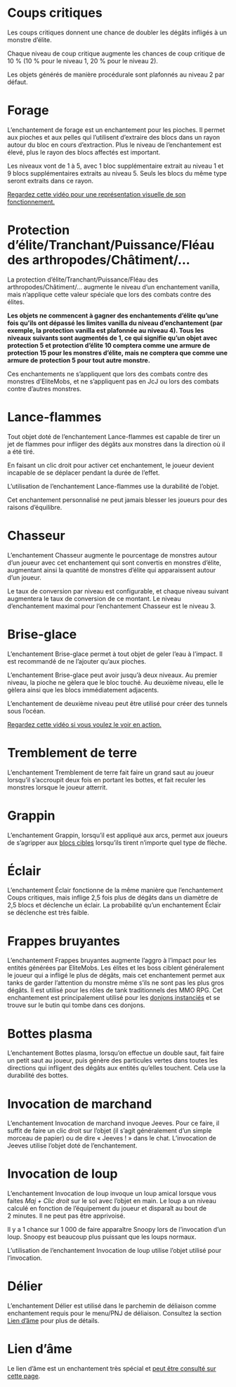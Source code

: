 # Coups critiques

Les coups critiques donnent une chance de doubler les dégâts infligés à un monstre d’élite.

Chaque niveau de coup critique augmente les chances de coup critique de 10 % (10 % pour le niveau 1, 20 % pour le niveau 2).

Les objets générés de manière procédurale sont plafonnés au niveau 2 par défaut.

# Forage

L’enchantement de forage est un enchantement pour les pioches. Il permet aux pioches et aux pelles qui l’utilisent d’extraire des blocs dans un rayon autour du bloc en cours d’extraction. Plus le niveau de l’enchantement est élevé, plus le rayon des blocs affectés est important.

Les niveaux vont de 1 à 5, avec 1 bloc supplémentaire extrait au niveau 1 et 9 blocs supplémentaires extraits au niveau 5. Seuls les blocs du même type seront extraits dans ce rayon.

[Regardez cette vidéo pour une représentation visuelle de son fonctionnement.](https://youtu.be/CM78o_-Aa0s)

# Protection d’élite/Tranchant/Puissance/Fléau des arthropodes/Châtiment/...

La protection d’élite/Tranchant/Puissance/Fléau des arthropodes/Châtiment/... augmente le niveau d’un enchantement vanilla, mais n’applique cette valeur spéciale que lors des combats contre des élites.

**Les objets ne commencent à gagner des enchantements d’élite qu’une fois qu’ils ont dépassé les limites vanilla du niveau d’enchantement (par exemple, la protection vanilla est plafonnée au niveau 4). Tous les niveaux suivants sont augmentés de 1, ce qui signifie qu’un objet avec protection 5 et protection d’élite 10 comptera comme une armure de protection 15 pour les monstres d’élite, mais ne comptera que comme une armure de protection 5 pour tout autre monstre.**

Ces enchantements ne s’appliquent que lors des combats contre des monstres d’EliteMobs, et ne s’appliquent pas en JcJ ou lors des combats contre d’autres monstres.

# Lance-flammes

Tout objet doté de l’enchantement Lance-flammes est capable de tirer un jet de flammes pour infliger des dégâts aux monstres dans la direction où il a été tiré.

En faisant un clic droit pour activer cet enchantement, le joueur devient incapable de se déplacer pendant la durée de l’effet.

L’utilisation de l’enchantement Lance-flammes use la durabilité de l’objet.

Cet enchantement personnalisé ne peut jamais blesser les joueurs pour des raisons d’équilibre.

# Chasseur

L’enchantement Chasseur augmente le pourcentage de monstres autour d’un joueur avec cet enchantement qui sont convertis en monstres d’élite, augmentant ainsi la quantité de monstres d’élite qui apparaissent autour d’un joueur.

Le taux de conversion par niveau est configurable, et chaque niveau suivant augmentera le taux de conversion de ce montant. Le niveau d’enchantement maximal pour l’enchantement Chasseur est le niveau 3.

# Brise-glace

L’enchantement Brise-glace permet à tout objet de geler l’eau à l’impact. Il est recommandé de ne l’ajouter qu’aux pioches.

L’enchantement Brise-glace peut avoir jusqu’à deux niveaux. Au premier niveau, la pioche ne gèlera que le bloc touché. Au deuxième niveau, elle le gèlera ainsi que les blocs immédiatement adjacents.

L’enchantement de deuxième niveau peut être utilisé pour créer des tunnels sous l’océan.

[Regardez cette vidéo si vous voulez le voir en action.](https://youtu.be/k206wfEBCqs)

# Tremblement de terre

L’enchantement Tremblement de terre fait faire un grand saut au joueur lorsqu’il s’accroupit deux fois en portant les bottes, et fait reculer les monstres lorsque le joueur atterrit.

# Grappin

L’enchantement Grappin, lorsqu’il est appliqué aux arcs, permet aux joueurs de s’agripper aux [blocs cibles](https://minecraft.fandom.com/wiki/Target) lorsqu’ils tirent n’importe quel type de flèche.

# Éclair

L’enchantement Éclair fonctionne de la même manière que l’enchantement Coups critiques, mais inflige 2,5 fois plus de dégâts dans un diamètre de 2,5 blocs et déclenche un éclair. La probabilité qu’un enchantement Éclair se déclenche est très faible.

# Frappes bruyantes

L’enchantement Frappes bruyantes augmente l’aggro à l’impact pour les entités générées par EliteMobs. Les élites et les boss ciblent généralement le joueur qui a infligé le plus de dégâts, mais cet enchantement permet aux tanks de garder l’attention du monstre même s’ils ne sont pas les plus gros dégâts. Il est utilisé pour les rôles de tank traditionnels des MMO RPG. Cet enchantement est principalement utilisé pour les [donjons instanciés]($language$/EliteMobs/building_for_elitemobs.md&section=instanced-dungeons) et se trouve sur le butin qui tombe dans ces donjons.

# Bottes plasma

L’enchantement Bottes plasma, lorsqu’on effectue un double saut, fait faire un petit saut au joueur, puis génère des particules vertes dans toutes les directions qui infligent des dégâts aux entités qu’elles touchent. Cela use la durabilité des bottes.

# Invocation de marchand

L’enchantement Invocation de marchand invoque Jeeves. Pour ce faire, il suffit de faire un clic droit sur l’objet (il s’agit généralement d’un simple morceau de papier) ou de dire « Jeeves ! » dans le chat. L’invocation de Jeeves utilise l’objet doté de l’enchantement.

# Invocation de loup

L’enchantement Invocation de loup invoque un loup amical lorsque vous faites *Maj + Clic droit* sur le sol avec l’objet en main. Le loup a un niveau calculé en fonction de l’équipement du joueur et disparaît au bout de 2 minutes. Il ne peut pas être apprivoisé.

Il y a 1 chance sur 1 000 de faire apparaître Snoopy lors de l’invocation d’un loup. Snoopy est beaucoup plus puissant que les loups normaux.

L’utilisation de l’enchantement Invocation de loup utilise l’objet utilisé pour l’invocation.

# Délier

L’enchantement Délier est utilisé dans le parchemin de déliaison comme enchantement requis pour le menu/PNJ de déliaison. Consultez la section [Lien d’âme](#Soulbind) pour plus de détails.

# Lien d’âme

Le lien d’âme est un enchantement très spécial et [peut être consulté sur cette page]($language$/elitemobs/soulbind.md).
